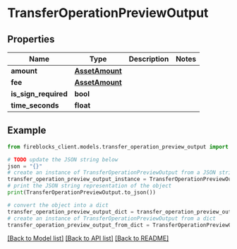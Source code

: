 # TransferOperationPreviewOutput


## Properties

Name | Type | Description | Notes
------------ | ------------- | ------------- | -------------
**amount** | [**AssetAmount**](AssetAmount.md) |  | 
**fee** | [**AssetAmount**](AssetAmount.md) |  | 
**is_sign_required** | **bool** |  | 
**time_seconds** | **float** |  | 

## Example

```python
from fireblocks_client.models.transfer_operation_preview_output import TransferOperationPreviewOutput

# TODO update the JSON string below
json = "{}"
# create an instance of TransferOperationPreviewOutput from a JSON string
transfer_operation_preview_output_instance = TransferOperationPreviewOutput.from_json(json)
# print the JSON string representation of the object
print(TransferOperationPreviewOutput.to_json())

# convert the object into a dict
transfer_operation_preview_output_dict = transfer_operation_preview_output_instance.to_dict()
# create an instance of TransferOperationPreviewOutput from a dict
transfer_operation_preview_output_from_dict = TransferOperationPreviewOutput.from_dict(transfer_operation_preview_output_dict)
```
[[Back to Model list]](../README.md#documentation-for-models) [[Back to API list]](../README.md#documentation-for-api-endpoints) [[Back to README]](../README.md)


